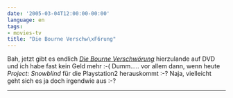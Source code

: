 ```yaml
---
date: '2005-03-04T12:00:00-00:00'
language: en
tags:
- movies-tv
title: "Die Bourne Verschw\xF6rung"
---
```



Bah, jetzt gibt es endlich <a href="http://www.amazon.de/exec/obidos/ASIN/B0007CR7CA/qid=1109923019/ref=pd_ka_0/028-5604252-2241343"><cite>Die Bourne Verschwörung</cite></a> hierzulande auf DVD und ich habe fast kein Geld mehr :-( Dumm..... vor allem dann, wenn heute <cite>Project: Snowblind</cite> für die Playstation2 herauskommt :-? Naja, vielleicht geht sich es ja doch irgendwie aus :-?

-------------------------------

